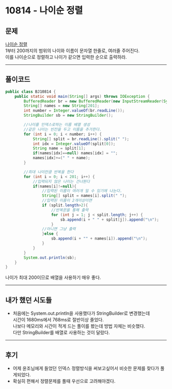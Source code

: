 # 10814 - 나이순 정렬

## 문제
[나이순 정렬](https://www.acmicpc.net/problem/10814)  
1부터 200까지의 범위의 나이와 이름이 문자열 한줄로, 여러줄 주어진다.  
이를 나이순으로 정렬하고 나이가 같으면 입력한 순으로 출력하라.

---
## 풀이코드
```Java
public class BJ10814 {
    public static void main(String[] args) throws IOException {
        BufferedReader br = new BufferedReader(new InputStreamReader(System.in));
        String[] names = new String[201];
        int number = Integer.valueOf(br.readLine());
        StringBuilder sb = new StringBuilder();

        //나이를 인덱스로하는 이름 배열 생성
        //같은 나이는 빈칸을 두고 이름을 추가한다.
        for (int i = 0; i < number; i++) {
            String[] split = br.readLine().split(" ");
            int idx = Integer.valueOf(split[0]);
            String name = split[1];
            if(names[idx]==null) names[idx] = "";
            names[idx]+=(" " + name);
        }

        //최대 나이만큼 반복을 한다
        for (int i = 0; i < 201; i++) {
            //입력되지 않은 나이는 건너뛴다
            if(names[i]!=null){
                //입력된 이름이 여러개 일 수 있기에 나눈다.
                String[] split = names[i].split(" ");
                //입력된 이름이 2개이상이면
                if (split.length>2){
                    //반복문을 통해 출력
                    for (int j = 1; j < split.length; j++) {
                        sb.append(i + " " + split[j]).append("\n");
                    }
                //아니면 그냥 출력
                }else {
                    sb.append(i + "" + names[i]).append("\n");
                }
            }
        }
        System.out.println(sb);
    }
}
```
나이가 최대 200이므로 배열을 사용하기 매우 좋다.  
  
---
## 내가 했던 시도들
- 처음에는 System.out.println을 사용했다가 StringBuilder로 변경했는데  
시간이 1680ms에서 768ms로 절반이상 줄었다.  
나보다 메모리와 시간이 적게 드는 풀이를 봤는데 방법 자체는 비슷했다.  
다만 StringBuilder를 배열로 사용하는 것이 달랐다.

---
## 후기
- 어제 윤조님에게 들었던 인덱스 정렬방식을 써보고싶어서 비슷한 문제를 찾다가 풀게되었다.  
- 확실히 편해서 정렬문제를 풀때 우선으로 고려해야겠다.  